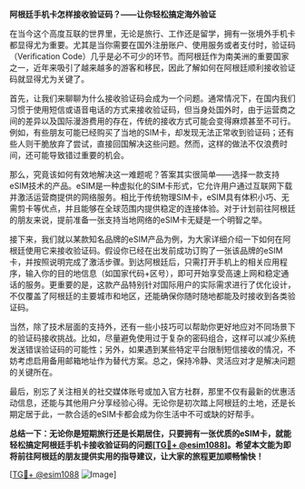 **阿根廷手机卡怎样接收验证码？——让你轻松搞定海外验证**

在当今这个高度互联的世界里，无论是旅行、工作还是留学，拥有一张境外手机卡都显得尤为重要。尤其是当你需要在国外注册账户、使用服务或者支付时，验证码（Verification Code）几乎是必不可少的环节。而阿根廷作为南美洲的重要国家之一，近年来吸引了越来越多的游客和移民，因此了解如何在阿根廷顺利接收验证码就显得尤为关键了。

首先，让我们来聊聊为什么接收验证码会成为一个问题。通常情况下，在国内我们习惯于使用短信或语音电话的方式来接收验证码，但当身处国外时，由于运营商之间的差异以及国际漫游费用的存在，传统的接收方式可能会变得麻烦甚至不可行。例如，有些朋友可能已经购买了当地的SIM卡，却发现无法正常收到验证码；还有些人则干脆放弃了尝试，直接回国解决这些问题。然而，这样的做法不仅浪费时间，还可能导致错过重要的机会。

那么，究竟该如何有效地解决这一难题呢？答案其实很简单——选择一款支持eSIM技术的产品。eSIM是一种虚拟化的SIM卡形式，它允许用户通过互联网下载并激活运营商提供的网络服务。相比于传统物理SIM卡，eSIM具有体积小巧、无需剪卡等优点，并且能够在全球范围内提供稳定的连接体验。对于计划前往阿根廷的朋友来说，提前准备一张支持当地网络的eSIM卡无疑是一个明智之举。

接下来，我们就以某款知名品牌的eSIM产品为例，为大家详细介绍一下如何在阿根廷使用它来接收验证码。假设你已经在出发前成功订购了一张该品牌的eSIM卡，并按照说明完成了激活步骤。到达阿根廷后，只需打开手机上的相关应用程序，输入你的目的地信息（如国家代码+区号），即可开始享受高速上网和稳定通话的服务。更重要的是，这款产品特别针对国际用户的实际需求进行了优化设计，不仅覆盖了阿根廷的主要城市和地区，还能确保你随时随地都能及时接收到各类验证码。

当然，除了技术层面的支持外，还有一些小技巧可以帮助你更好地应对不同场景下的验证码接收挑战。比如，尽量避免使用过于复杂的密码组合，这样可以减少系统发送错误验证码的可能性；另外，如果遇到某些特定平台限制短信接收的情况，不妨考虑启用备用邮箱地址作为替代方案。总之，保持冷静、灵活应对才是解决问题的关键所在。

最后，别忘了关注相关的社交媒体账号或加入官方社群，那里不仅有最新的优惠活动信息，还能与其他用户分享经验心得。无论你是初次踏上阿根廷的土地，还是长期定居于此，一款合适的eSIM卡都会成为你生活中不可或缺的好帮手。

**总结一下：无论你是短期旅行还是长期居住，只要拥有一张优质的eSIM卡，就能轻松搞定阿根廷手机卡接收验证码的问题[[TG💪+ @esim1088](https://t.me/s/esim1088)]。希望本文能为即将前往阿根廷的朋友提供实用的指导建议，让大家的旅程更加顺畅愉快！**

[[TG💪+ @esim1088](https://t.me/s/esim1088) ![Image](https://i.postimg.cc/4NQfJmqS/Snipaste-2025-05-13-00-14-12.png)]